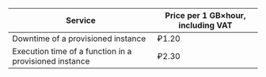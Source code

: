 | Service | Price per 1 GB×hour, including VAT |
| --- | --- |
| Downtime of a provisioned instance | ₽1.20 |
| Execution time of a function in a provisioned instance | ₽2.30 |
